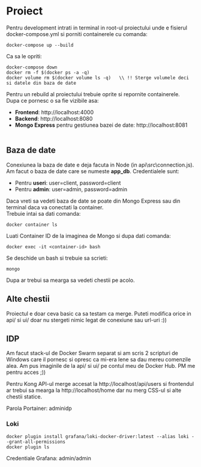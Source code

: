 # Proiect

Pentru development intrati in terminal in root-ul proiectului unde e fisierul docker-compose.yml si porniti containerele cu comanda:
```
docker-compose up --build
```

Ca sa le opriti:
```
docker-compose down
docker rm -f $(docker ps -a -q)
docker volume rm $(docker volume ls -q)   \\ !! Sterge volumele deci si datele din baza de date
```

Pentru un rebuild al proiectului trebuie oprite si repornite containerele. <br>
Dupa ce pornesc o sa fie vizibile asa: <br>
- **Frontend**: http://localhost:4000 <br>
- **Backend**: http://localhost:8080 <br>
- **Mongo Express** pentru gestiunea bazei de date: http://localhost:8081 <br><br>

## Baza de date
Conexiunea la baza de date e deja facuta in Node (in api\src\connection.js). Am facut o baza de date care se numeste **app_db**. Credentialele sunt:
- Pentru **useri**: user=client, password=client
- Pentru **admin**: user=admin, password=admin

Daca vreti sa vedeti baza de date se poate din Mongo Express sau din terminal daca va conectati la container. <br>
Trebuie intai sa dati comanda:
```
docker container ls
```
Luati Container ID de la imaginea de Mongo si dupa dati comanda:
```
docker exec -it <container-id> bash
```
Se deschide un bash si trebuie sa scrieti:
```
mongo
```
Dupa ar trebui sa mearga sa vedeti chestii pe acolo.

## Alte chestii
Proiectul e doar ceva basic ca sa testam ca merge. Puteti modifica orice in api/ si ui/ doar nu stergeti nimic legat de conexiune sau url-uri :))



## IDP

Am facut stack-ul de Docker Swarm separat si am scris 2 scripturi de Windows care il pornesc si opresc ca mi-era lene sa dau mereu comenzile alea.
Am pus imaginile de la api/ si ui/ pe contul meu de Docker Hub. PM me pentru acces ;)) <br>

Pentru Kong API-ul merge accesat la http://localhost/api/users si frontendul ar trebui sa mearga la http://localhost/home dar nu merg CSS-ul si alte chestii statice. <br>

Parola Portainer: adminidp

### Loki

```
docker plugin install grafana/loki-docker-driver:latest --alias loki --grant-all-permissions
docker plugin ls
```
Credentiale Grafana: admin/admin
